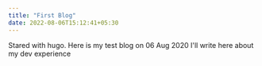 ```yaml
---
title: "First Blog"
date: 2022-08-06T15:12:41+05:30
---
```


Stared with hugo.
Here is my test blog on 06 Aug 2020
I'll write here about my dev experience
